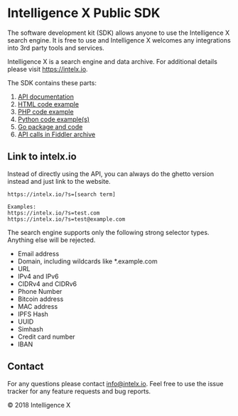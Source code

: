 # Intelligence X Public SDK

The software development kit (SDK) allows anyone to use the Intelligence X search engine. It is free to use and Intelligence X welcomes any integrations into 3rd party tools and services.

Intelligence X is a search engine and data archive. For additional details please visit <https://intelx.io>.

The SDK contains these parts:

1. [API documentation](Intelligence%20X%20Public%20API.pdf)
2. [HTML code example](HTML/search.html)
3. [PHP code example](PHP/index.php)
4. [Python code example(s)](Python/)
5. [Go package and code](Go/ixapi/README.md)
6. [API calls in Fiddler archive](Public%20API%20Examples%20Fiddler.saz)

## Link to intelx.io

Instead of directly using the API, you can always do the ghetto version instead and just link to the website.

```
https://intelx.io/?s=[search term]

Examples:
https://intelx.io/?s=test.com
https://intelx.io/?s=test@example.com
```

The search engine supports only the following strong selector types. Anything else will be rejected.

* Email address
* Domain, including wildcards like *.example.com
* URL
* IPv4 and IPv6
* CIDRv4 and CIDRv6
* Phone Number
* Bitcoin address
* MAC address
* IPFS Hash
* UUID
* Simhash
* Credit card number
* IBAN

## Contact

For any questions please contact <info@intelx.io>. Feel free to use the issue tracker for any feature requests and bug reports.

&copy; 2018 Intelligence X

